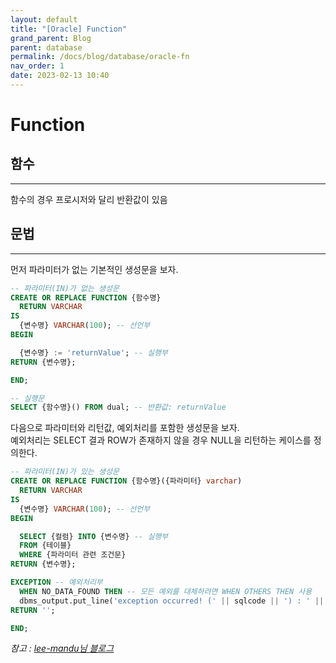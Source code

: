 ```yaml
---
layout: default
title: "[Oracle] Function"
grand_parent: Blog
parent: database
permalink: /docs/blog/database/oracle-fn
nav_order: 1
date: 2023-02-13 10:40
---
```


Function
===

## 함수
- - -
함수의 경우 프로시저와 달리 반환값이 있음


## 문법
- - -
먼저 파라미터가 없는 기본적인 생성문을 보자.
```sql
-- 파라미터(IN)가 없는 생성문
CREATE OR REPLACE FUNCTION {함수명}
  RETURN VARCHAR
IS
  {변수명} VARCHAR(100); -- 선언부
BEGIN

  {변수명} := 'returnValue'; -- 실행부
RETURN {변수명};

END;

-- 실행문
SELECT {함수명}() FROM dual; -- 반환값: returnValue
```
다음으로 파라미터와 리턴값, 예외처리를 포함한 생성문을 보자.  
예외처리는 SELECT 결과 ROW가 존재하지 않을 경우 NULL을 리턴하는 케이스를 정의한다.
```sql
-- 파라미터(IN)가 있는 생성문
CREATE OR REPLACE FUNCTION {함수명}({파라미터} varchar)
  RETURN VARCHAR
IS
  {변수명} VARCHAR(100); -- 선언부
BEGIN

  SELECT {컬럼} INTO {변수명} -- 실행부
  FROM {테이블} 
  WHERE {파라미터 관련 조건문}
RETURN {변수명};

EXCEPTION -- 예외처리부
  WHEN NO_DATA_FOUND THEN -- 모든 예외를 대체하려면 WHEN OTHERS THEN 사용  
  dbms_output.put_line('exception occurred! (' || sqlcode || ') : ' || sqlerrm);
RETURN '';

END;
```



  *참고 : [lee-mandu님 블로그](https://lee-mandu.tistory.com/59)*